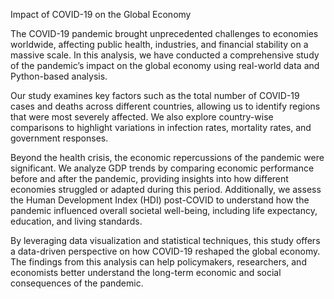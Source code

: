 Impact of COVID-19 on the Global Economy

The COVID-19 pandemic brought unprecedented challenges to economies worldwide, affecting public health, industries, and financial stability on a massive scale. In this analysis, we have conducted a comprehensive study of the pandemic’s impact on the global economy using real-world data and Python-based analysis.

Our study examines key factors such as the total number of COVID-19 cases and deaths across different countries, allowing us to identify regions that were most severely affected. We also explore country-wise comparisons to highlight variations in infection rates, mortality rates, and government responses.

Beyond the health crisis, the economic repercussions of the pandemic were significant. We analyze GDP trends by comparing economic performance before and after the pandemic, providing insights into how different economies struggled or adapted during this period. Additionally, we assess the Human Development Index (HDI) post-COVID to understand how the pandemic influenced overall societal well-being, including life expectancy, education, and living standards.

By leveraging data visualization and statistical techniques, this study offers a data-driven perspective on how COVID-19 reshaped the global economy. The findings from this analysis can help policymakers, researchers, and economists better understand the long-term economic and social consequences of the pandemic.







